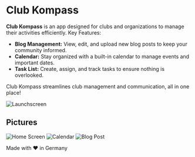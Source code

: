 # Club Kompass

**Club Kompass** is an app designed for clubs and organizations to manage their activities efficiently.
Key Features:

  - **Blog Management:** View, edit, and upload new blog posts to keep your community informed.
  - **Calendar:** Stay organized with a built-in calendar to manage events and important dates.
  - **Task List:** Create, assign, and track tasks to ensure nothing is overlooked.

Club Kompass streamlines club management and communication, all in one place!

![Launchscreen](https://github.com/arthur892/clubkompass/blob/main/pictures/Launch%20Screen.png?raw=true)


## Pictures



![Home Screen](https://github.com/arthur892/clubkompass/blob/main/pictures/Home%20Screen.png?raw=true)
![Calendar](https://github.com/arthur892/clubkompass/blob/main/pictures/Calendar%20Overview.png?raw=true)
![Blog Post](https://github.com/arthur892/clubkompass/blob/main/pictures/New%20Blogpost%20Widescreen%20Design.png?raw=true)

<!---
![](https://github.com/arthur892/clubkompass/blob/main/pictures/Home%20Screen-1.png?raw=true)
![](https://github.com/arthur892/clubkompass/blob/main/pictures/Home%20Screen-2.png?raw=true)
![](https://github.com/arthur892/clubkompass/blob/main/pictures/Home%20Screen-3.png?raw=true)
![](https://github.com/arthur892/clubkompass/blob/main/pictures/New%20Blogpost.png)
![](https://github.com/arthur892/clubkompass/blob/main/pictures/New%20Blogpost%20Widescreen%20Design-1.png?raw=true)
-->





Made with ♥️ in Germany








